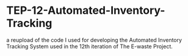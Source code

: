 # TEP-12-Automated-Inventory-Tracking
a reupload of the code I used for developing the Automated Inventory Tracking System used in the 12th iteration of The E-waste Project.
